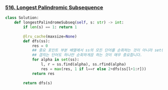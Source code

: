 ### [516. Longest Palindromic Subsequence](https://leetcode.com/problems/longest-palindromic-subsequence)

```python
class Solution:
    def longestPalindromeSubseq(self, s: str) -> int:
        if len(s) == 1: return 1
        
        @lru_cache(maxsize=None)
        def dfs(ss):
            res = 0
            ## 중요 포인트 부분 배열에서 ss의 모든 단어를 순회하는 것이 아니라 set()를 이용해서 
            ## 겹치는 단어도 하나만 순회하게끔 하는 것이 매우 중요합니다.
            for alpha in set(ss):
                l, r = ss.find(alpha), ss.rfind(alpha)
                res = max(res, 1 if l==r else 2+dfs(ss[l+1:r]))
            return res
    
        return dfs(s)
```

